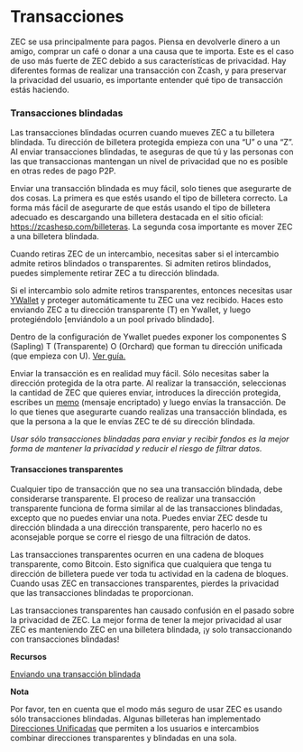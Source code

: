 # Transacciones

ZEC se usa principalmente para pagos. Piensa en devolverle dinero a un amigo, comprar un café o donar a una causa que te importa. Este es el caso de uso más fuerte de ZEC debido a sus características de privacidad. Hay diferentes formas de realizar una transacción con Zcash, y para preservar la privacidad del usuario, es importante entender qué tipo de transacción estás haciendo.

### Transacciones blindadas

Las transacciones blindadas ocurren cuando mueves ZEC a tu billetera blindada. Tu dirección de billetera protegida empieza con una “U” o una “Z”. Al enviar transacciones blindadas, te aseguras de que tú y las personas con las que transaccionas mantengan un nivel de privacidad que no es posible en otras redes de pago P2P.

Enviar una transacción blindada es muy fácil, solo tienes que asegurarte de dos cosas. La primera es que estés usando el tipo de billetera correcto. La forma más fácil de asegurarte de que estás usando el tipo de billetera adecuado es descargando una billetera destacada en el sitio oficial: https://zcashesp.com/billeteras. La segunda cosa importante es mover ZEC a una billetera blindada.

Cuando retiras ZEC de un intercambio, necesitas saber si el intercambio admite retiros blindados o transparentes. Si admiten retiros blindados, puedes simplemente retirar ZEC a tu dirección blindada.

Si el intercambio solo admite retiros transparentes, entonces necesitas usar [YWallet](https://ywallet.app/) y proteger automáticamente tu ZEC una vez recibido. Haces esto enviando ZEC a tu dirección transparente (T) en Ywallet, y luego protegiéndolo \[enviándolo a un pool privado blindado\].

Dentro de la configuración de Ywallet puedes exponer los componentes S (Sapling) T (Transparente) O (Orchard) que forman tu dirección unificada (que empieza con U). [Ver guía.](#)

Enviar la transacción es en realidad muy fácil. Sólo necesitas saber la dirección protegida de la otra parte. Al realizar la transacción, seleccionas la cantidad de ZEC que quieres enviar, introduces la dirección protegida, escribes un [memo](https://zechub.notion.site/Memos-6e7a6d0e02ed48acbbc715a7f35a4719) (mensaje encriptado) y luego envías la transacción. De lo que tienes que asegurarte cuando realizas una transacción blindada, es que la persona a la que le envías ZEC te dé su dirección blindada.

_Usar sólo transacciones blindadas para enviar y recibir fondos es la mejor forma de mantener la privacidad y reducir el riesgo de filtrar datos._

#### Transacciones transparentes

Cualquier tipo de transacción que no sea una transacción blindada, debe considerarse transparente. El proceso de realizar una transacción transparente funciona de forma similar al de las transacciones blindadas, excepto que no puedes enviar una nota. Puedes enviar ZEC desde tu dirección blindada a una dirección transparente, pero hacerlo no es aconsejable porque se corre el riesgo de una filtración de datos.

Las transacciones transparentes ocurren en una cadena de bloques transparente, como Bitcoin. Esto significa que cualquiera que tenga tu dirección de billetera puede ver toda tu actividad en la cadena de bloques. Cuando usas ZEC en transacciones transparentes, pierdes la privacidad que las transacciones blindadas te proporcionan.

Las transacciones transparentes han causado confusión en el pasado sobre la privacidad de ZEC. La mejor forma de tener la mejor privacidad al usar ZEC es manteniendo ZEC en una billetera blindada, ¡y solo transaccionando con transacciones blindadas!

**Recursos**

[Enviando una transacción blindada](https://www.youtube.com/watch?v=9WJSMxag2IQ)

**Nota**

Por favor, ten en cuenta que el modo más seguro de usar ZEC es usando sólo transacciones blindadas. Algunas billeteras han implementado [Direcciones Unificadas](https://electriccoin.co/blog/unified-addresses-in-zcash-explained/#:~:text=The%20unified%20address%20(UA)%20is,within%20the%20broader%20Zcash%20ecosystem.) que permiten a los usuarios e intercambios combinar direcciones transparentes y blindadas en una sola.
